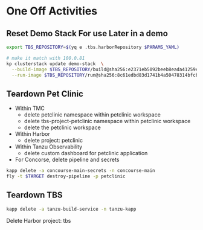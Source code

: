 # One Off Activities

## Reset Demo Stack For use Later in a demo

```bash
export TBS_REPOSITORY=$(yq e .tbs.harborRepository $PARAMS_YAML)

# make it match with 100.0.81
kp clusterstack update demo-stack  \
  --build-image $TBS_REPOSITORY/build@sha256:e2371eb5092beeb8eada41259e3b070ab2a0037218a28105c0fea590b3b57cb5 \
  --run-image $TBS_REPOSITORY/run@sha256:8c61edbd83d1741b4a50478314bfcb6aea7defa65205fe56044db4ed34874155
```

## Teardown Pet Clinic

- Within TMC
  - delete petclinic namespace within petclinic workspace
  - delete tbs-project-petclinic namespace within petclinic workspace
  - delete the petclinic workspace
- Within Harbor
  - delete project: petclinic
- Within Tanzu Observability
  - delete custom dashboard for petclinic application
- For Concorse, delete pipeline and secrets

```bash
kapp delete -a concourse-main-secrets -n concourse-main
fly -t $TARGET destroy-pipeline -p petclinic
```

## Teardown TBS

```bash
kapp delete -a tanzu-build-service -n tanzu-kapp
```

Delete Harbor project: tbs